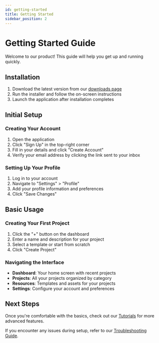 ```yaml
---
id: getting-started
title: Getting Started
sidebar_position: 2
---
```


# Getting Started Guide

Welcome to our product! This guide will help you get up and running quickly.

## Installation

1. Download the latest version from our [downloads page](https://example.com/downloads)
2. Run the installer and follow the on-screen instructions
3. Launch the application after installation completes

## Initial Setup

### Creating Your Account

1. Open the application
2. Click "Sign Up" in the top-right corner
3. Fill in your details and click "Create Account"
4. Verify your email address by clicking the link sent to your inbox

### Setting Up Your Profile

1. Log in to your account
2. Navigate to "Settings" > "Profile"
3. Add your profile information and preferences
4. Click "Save Changes"

## Basic Usage

### Creating Your First Project

1. Click the "+" button on the dashboard
2. Enter a name and description for your project
3. Select a template or start from scratch
4. Click "Create Project"

### Navigating the Interface

- **Dashboard**: Your home screen with recent projects
- **Projects**: All your projects organized by category
- **Resources**: Templates and assets for your projects
- **Settings**: Configure your account and preferences

## Next Steps

Once you're comfortable with the basics, check out our [Tutorials](../tutorial-basics/create-a-document) for more advanced features.

If you encounter any issues during setup, refer to our [Troubleshooting Guide](./troubleshooting.md). 